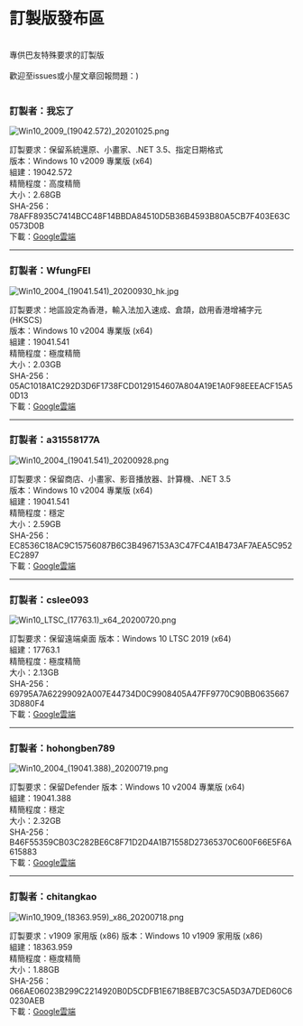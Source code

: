 # 訂製版發布區

<br>
專供巴友特殊要求的訂製版
<br><br>
歡迎至issues或小屋文章回報問題：)
<br><br>

### **訂製者：我忘了**
![Win10_2009_(19042.572)_20201025.png](/preview/Win10_2009_(19042.572)_20201025.png)
<br>

訂製要求：保留系統還原、小畫家、.NET 3.5、指定日期格式<br>
版本：Windows 10 v2009 專業版 (x64)<br>
組建：19042.572<br>
精簡程度：高度精簡<br>
大小：2.68GB<br>
SHA-256：78AFF8935C7414BCC48F14BBDA84510D5B36B4593B80A5CB7F403E63C0573D0B<br>
下載：[Google雲端](http://tiny.cc/win10_2009_20201025)<br>

----


### **訂製者：WfungFEI**
![Win10_2004_(19041.541)_20200930_hk.jpg](/preview/Win10_2004_(19041.541)_20200930_hk.jpg)
<br>

訂製要求：地區設定為香港，輸入法加入速成、倉頡，啟用香港增補字元(HKSCS)<br>
版本：Windows 10 v2004 專業版 (x64)<br>
組建：19041.541<br>
精簡程度：極度精簡<br>
大小：2.03GB<br>
SHA-256：05AC1018A1C292D3D6F1738FCD0129154607A804A19E1A0F98EEEACF15A50D13<br>
下載：[Google雲端](http://tiny.cc/win10_2004_20200930_hk)<br>

----

### **訂製者：a31558177A**
![Win10_2004_(19041.541)_20200928.png](/preview/Win10_2004_(19041.541)_20200928.png)
<br>

訂製要求：保留商店、小畫家、影音播放器、計算機、.NET 3.5<br>
版本：Windows 10 v2004 專業版 (x64)<br>
組建：19041.541<br>
精簡程度：穩定<br>
大小：2.59GB<br>
SHA-256：EC8536C18AC9C15756087B6C3B4967153A3C47FC4A1B473AF7AEA5C952EC2897<br>
下載：[Google雲端](http://tiny.cc/win10_2004_20200928_fix)<br>

----

### **訂製者：cslee093**
![Win10_LTSC_(17763.1)_x64_20200720.png](/preview/Win10_LTSC_(17763.1)_x64_20200720.png)
<br>

訂製要求：保留遠端桌面
版本：Windows 10 LTSC 2019 (x64)<br>
組建：17763.1<br>
精簡程度：極度精簡<br>
大小：2.13GB<br>
SHA-256：69795A7A62299092A007E44734D0C9908405A47FF9770C90BB06356673D880F4<br>
下載：[Google雲端](http://tiny.cc/win10_ltsc_x64_20200720)<br>

----

### **訂製者：hohongben789**
![Win10_2004_(19041.388)_20200719.png](/preview/Win10_2004_(19041.388)_20200719.png)
<br>

訂製要求：保留Defender
版本：Windows 10 v2004 專業版 (x64)<br>
組建：19041.388<br>
精簡程度：穩定<br>
大小：2.32GB<br>
SHA-256：B46F55359CB03C282BE6C8F71D2D4A1B71558D27365370C600F66E5F6A615883<br>
下載：[Google雲端](http://tiny.cc/win10_2004_20200719)<br>

----

### **訂製者：chitangkao**
![Win10_1909_(18363.959)_x86_20200718.png](/preview/Win10_1909_(18363.959)_x86_20200718.png)
<br>

訂製要求：v1909 家用版 (x86)
版本：Windows 10 v1909 家用版 (x86)<br>
組建：18363.959<br>
精簡程度：極度精簡<br>
大小：1.88GB<br>
SHA-256：066AE06023B299C2214920B0D5CDFB1E671B8EB7C3C5A5D3A7DED60C60230AEB<br>
下載：[Google雲端](http://tiny.cc/win10_1909_x86_20200718)<br>
